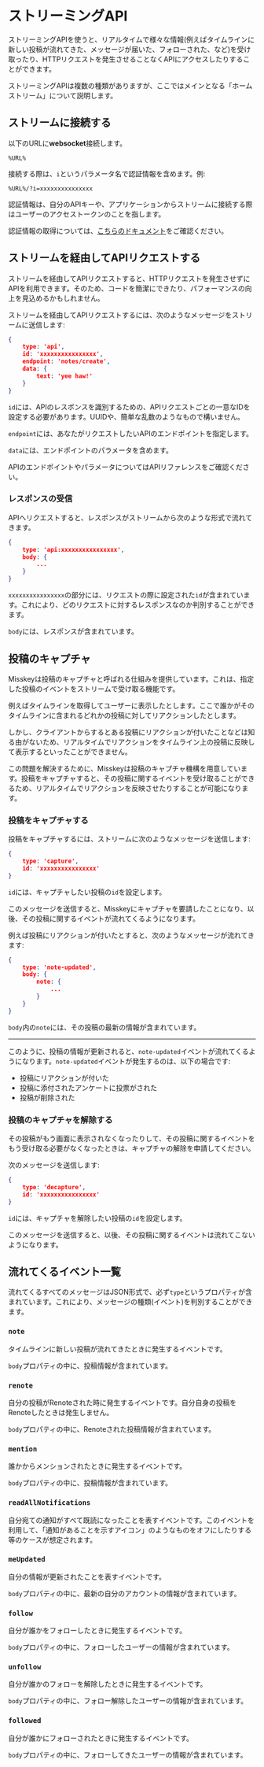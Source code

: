 # ストリーミングAPI

ストリーミングAPIを使うと、リアルタイムで様々な情報(例えばタイムラインに新しい投稿が流れてきた、メッセージが届いた、フォローされた、など)を受け取ったり、HTTPリクエストを発生させることなくAPIにアクセスしたりすることができます。

ストリーミングAPIは複数の種類がありますが、ここではメインとなる「ホームストリーム」について説明します。

## ストリームに接続する

以下のURLに**websocket**接続します。
```
%URL%
```

接続する際は、`i`というパラメータ名で認証情報を含めます。例:
```
%URL%/?i=xxxxxxxxxxxxxxx
```

認証情報は、自分のAPIキーや、アプリケーションからストリームに接続する際はユーザーのアクセストークンのことを指します。

<div class="ui info">
	<p><i class="fas fa-info-circle"></i> 認証情報の取得については、<a href="./api">こちらのドキュメント</a>をご確認ください。</p>
</div>


## ストリームを経由してAPIリクエストする

ストリームを経由してAPIリクエストすると、HTTPリクエストを発生させずにAPIを利用できます。そのため、コードを簡潔にできたり、パフォーマンスの向上を見込めるかもしれません。

ストリームを経由してAPIリクエストするには、次のようなメッセージをストリームに送信します:
```json
{
	type: 'api',
	id: 'xxxxxxxxxxxxxxxx',
	endpoint: 'notes/create',
	data: {
		text: 'yee haw!'
	}
}
```

`id`には、APIのレスポンスを識別するための、APIリクエストごとの一意なIDを設定する必要があります。UUIDや、簡単な乱数のようなもので構いません。

`endpoint`には、あなたがリクエストしたいAPIのエンドポイントを指定します。

`data`には、エンドポイントのパラメータを含めます。

<div class="ui info">
	<p><i class="fas fa-info-circle"></i> APIのエンドポイントやパラメータについてはAPIリファレンスをご確認ください。</p>
</div>

### レスポンスの受信

APIへリクエストすると、レスポンスがストリームから次のような形式で流れてきます。

```json
{
	type: 'api:xxxxxxxxxxxxxxxx',
	body: {
		...
	}
}
```

`xxxxxxxxxxxxxxxx`の部分には、リクエストの際に設定された`id`が含まれています。これにより、どのリクエストに対するレスポンスなのか判別することができます。

`body`には、レスポンスが含まれています。

## 投稿のキャプチャ

Misskeyは投稿のキャプチャと呼ばれる仕組みを提供しています。これは、指定した投稿のイベントをストリームで受け取る機能です。

例えばタイムラインを取得してユーザーに表示したとします。ここで誰かがそのタイムラインに含まれるどれかの投稿に対してリアクションしたとします。

しかし、クライアントからするとある投稿にリアクションが付いたことなどは知る由がないため、リアルタイムでリアクションをタイムライン上の投稿に反映して表示するといったことができません。

この問題を解決するために、Misskeyは投稿のキャプチャ機構を用意しています。投稿をキャプチャすると、その投稿に関するイベントを受け取ることができるため、リアルタイムでリアクションを反映させたりすることが可能になります。

### 投稿をキャプチャする

投稿をキャプチャするには、ストリームに次のようなメッセージを送信します:

```json
{
	type: 'capture',
	id: 'xxxxxxxxxxxxxxxx'
}
```

`id`には、キャプチャしたい投稿の`id`を設定します。

このメッセージを送信すると、Misskeyにキャプチャを要請したことになり、以後、その投稿に関するイベントが流れてくるようになります。

例えば投稿にリアクションが付いたとすると、次のようなメッセージが流れてきます:

```json
{
	type: 'note-updated',
	body: {
		note: {
			...
		}
	}
}
```

`body`内の`note`には、その投稿の最新の情報が含まれています。

---

このように、投稿の情報が更新されると、`note-updated`イベントが流れてくるようになります。`note-updated`イベントが発生するのは、以下の場合です:

- 投稿にリアクションが付いた
- 投稿に添付されたアンケートに投票がされた
- 投稿が削除された

### 投稿のキャプチャを解除する

その投稿がもう画面に表示されなくなったりして、その投稿に関するイベントをもう受け取る必要がなくなったときは、キャプチャの解除を申請してください。

次のメッセージを送信します:

```json
{
	type: 'decapture',
	id: 'xxxxxxxxxxxxxxxx'
}
```

`id`には、キャプチャを解除したい投稿の`id`を設定します。

このメッセージを送信すると、以後、その投稿に関するイベントは流れてこないようになります。

## 流れてくるイベント一覧

流れてくるすべてのメッセージはJSON形式で、必ず`type`というプロパティが含まれています。これにより、メッセージの種類(イベント)を判別することができます。

### `note`

タイムラインに新しい投稿が流れてきたときに発生するイベントです。

`body`プロパティの中に、投稿情報が含まれています。

### `renote`

自分の投稿がRenoteされた時に発生するイベントです。自分自身の投稿をRenoteしたときは発生しません。

`body`プロパティの中に、Renoteされた投稿情報が含まれています。

### `mention`

誰かからメンションされたときに発生するイベントです。

`body`プロパティの中に、投稿情報が含まれています。

### `readAllNotifications`

自分宛ての通知がすべて既読になったことを表すイベントです。このイベントを利用して、「通知があることを示すアイコン」のようなものをオフにしたりする等のケースが想定されます。

### `meUpdated`

自分の情報が更新されたことを表すイベントです。

`body`プロパティの中に、最新の自分のアカウントの情報が含まれています。

### `follow`

自分が誰かをフォローしたときに発生するイベントです。

`body`プロパティの中に、フォローしたユーザーの情報が含まれています。

### `unfollow`

自分が誰かのフォローを解除したときに発生するイベントです。

`body`プロパティの中に、フォロー解除したユーザーの情報が含まれています。

### `followed`

自分が誰かにフォローされたときに発生するイベントです。

`body`プロパティの中に、フォローしてきたユーザーの情報が含まれています。

